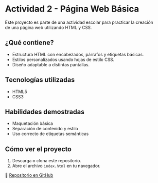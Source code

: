 # Actividad 2 - Página Web Básica

Este proyecto es parte de una actividad escolar para practicar la creación de una página web utilizando HTML y CSS.

## ¿Qué contiene?

- Estructura HTML con encabezados, párrafos y etiquetas básicas.
- Estilos personalizados usando hojas de estilo CSS.
- Diseño adaptable a distintas pantallas.

## Tecnologías utilizadas

- HTML5
- CSS3

## Habilidades demostradas

- Maquetación básica
- Separación de contenido y estilo
- Uso correcto de etiquetas semánticas

## Cómo ver el proyecto

1. Descarga o clona este repositorio.
2. Abre el archivo `index.html` en tu navegador.

🔗 [Repositorio en GitHub](https://github.com/MarianoEspinoza1022/actividad-2)
